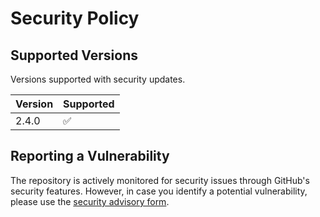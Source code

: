 # Security Policy

## Supported Versions

Versions supported with security updates.

| Version | Supported          |
|---------| ------------------ |
| 2.4.0   | :white_check_mark: |


## Reporting a Vulnerability

The repository is actively monitored for security issues through GitHub's security features.
However, in case you identify a potential vulnerability, please use the [security advisory form](https://github.com/ingka-group/episod-clent-js/security/advisories/new).
